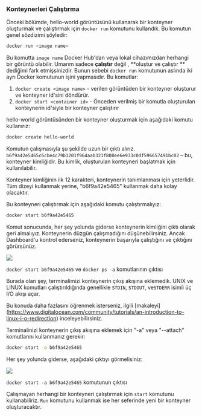 
### Konteynerleri Çalıştırma


Önceki bölümde, hello-world görüntüsünü kullanarak bir konteyner oluşturmak ve çalıştırmak için `docker run`  komutunu kullandık. Bu komutun genel sözdizimi şöyledir:

```bash
docker run <image name>
```

Bu komutta  `image name`  Docker Hub'dan veya lokal cihazımızdan herhangi bir görüntü olabilir. Umarım sadece **çalıştır** değil , **oluştur ve çalıştır ** dediğimi fark etmişsinizdir. Bunun sebebi `docker run` komutunun aslında iki ayrı Docker komutunun işini yapmasıdır. Bu komutlar:

1.  `docker create <image name>`  - verilen görüntüden bir konteyner oluşturur ve konteyner id'sini döndürür.
2.  `docker start <container id>`  - Önceden verilmiş bir komutla oluşturulan konteynerin id'siyle bir konteyner çalıştırır

hello-world görüntüsünden bir konteyner oluşturmak için aşağıdaki komutu kullanırız:
```bash
docker create hello-world
```

Komutun çalışmasıyla şu şekilde uzun bir çıktı alırız. `b6f9a42e5465c6cbe4c79b1201f964aab321f808ee6e933c0df596657491bc02`  – bu, konteyner kimliğidir. Bu kimlik, oluşturulan konteyneri başlatmak için kullanılabilir.

Konteyner kimliğinin ilk 12 karakteri, konteynerin tanımlanması için yeterlidir. Tüm dizeyi kullanmak yerine, "b6f9a42e5465" kullanmak daha kolay olacaktır.

Bu konteyneri çalıştırmak için aşağıdaki komutu çalıştırmalıyız:

```bash
docker start b6f9a42e5465
```

Komut sonucunda, her şey yolunda giderse konteynerin kimliğini çıktı olarak geri almalıyız. Konteynerin düzgün çalışmadığını düşünebilirsiniz. Ancak Dashboard'u kontrol ederseniz, konteynerin başarıyla çalıştığını ve çıktığını görürsünüz.

![](https://github.com/karacamelihcan/the-docker-handbook/blob/main/Images/docker-handbook-start-by-id.png)

`docker start b6f9a42e5465`  ve `docker ps -a`  komutlarının çıktısı

Burada olan şey, terminalimizi konteynerin çıkış akışına eklemedik. UNIX ve LINUX komutları çalıştırıldığında genellikle `STDIN`,  `STDOUT`, ve`STDERR` isimli üç I/O akışı açar.

Bu konuda daha fazlasını öğrenmek isterseniz, ilgili [makaleyi] (https://www.digitalocean.com/community/tutorials/an-introduction-to-linux-i-o-redirection) inceleyebilirsiniz.

Terminalinizi konteynerin çıkış akışına eklemek için "-a" veya "--attach" komutlarını kullanmanız gerekir:

```bash
docker start -a b6f9a42e5465
```

Her şey yolunda giderse, aşağıdaki çıktıyı görmelisiniz:

![](https://github.com/karacamelihcan/the-docker-handbook/blob/main/Images/docker-handbook-start-attach.png)

  `docker start -a b6f9a42e5465`  komutunun çıktısı

Çalışmayan herhangi bir konteyneri çalıştırmak için `start` komutunu kullanabiliriz. `Run` komutunu kullanmak ise her seferinde yeni bir konteyner oluşturacaktır.
